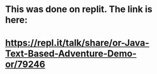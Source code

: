 # This was done on replit. The link is here:
# https://repl.it/talk/share/or-Java-Text-Based-Adventure-Demo-or/79246
